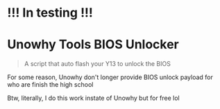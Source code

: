 # !!! In testing !!!

# Unowhy Tools BIOS Unlocker
> A script that auto flash your Y13 to unlock the BIOS

For some reason, Unowhy don't longer provide BIOS unlock payload for who are finish the high school

Btw, literally, I do this work instate of Unowhy but for free lol